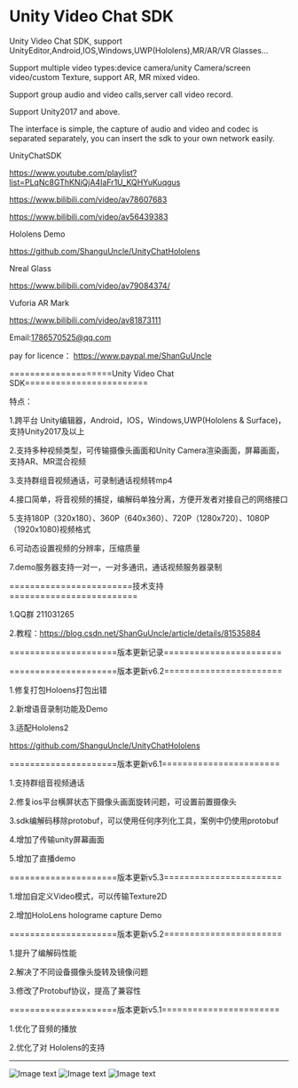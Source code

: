 # Unity Video Chat SDK

Unity Video Chat SDK, support UnityEditor,Android,IOS,Windows,UWP(Hololens),MR/AR/VR Glasses...

Support multiple video types:device camera/unity Camera/screen video/custom Texture, support AR, MR mixed video.

Support group audio and video calls,server call video record.

Support Unity2017 and above.

The interface is simple, the capture of audio and video and codec is separated separately, you can insert the sdk to your own network easily.

UnityChatSDK 

https://www.youtube.com/playlist?list=PLqNc8GThKNiQjA4IaFr1U_KQHYuKuqgus

https://www.bilibili.com/video/av78607683

https://www.bilibili.com/video/av56439383

Hololens Demo

https://github.com/ShanguUncle/UnityChatHololens

Nreal Glass

https://www.bilibili.com/video/av79084374/

Vuforia AR Mark

https://www.bilibili.com/video/av81873111

Email:1786570525@qq.com

pay for licence：
https://www.paypal.me/ShanGuUncle

====================Unity Video Chat SDK========================

特点：

1.跨平台 Unity编辑器，Android，IOS，Windows,UWP(Hololens & Surface)，支持Unity2017及以上

2.支持多种视频类型，可传输摄像头画面和Unity Camera渲染画面，屏幕画面，支持AR、MR混合视频

3.支持群组音视频通话，可录制通话视频转mp4

4.接口简单，将音视频的捕捉，编解码单独分离，方便开发者对接自己的网络接口

5.支持180P（320x180）、360P（640x360）、720P（1280x720）、1080P（1920x1080)视频格式

6.可动态设置视频的分辨率，压缩质量

7.demo服务器支持一对一，一对多通讯，通话视频服务器录制

========================技术支持=========================

1.QQ群 211031265

2.教程：https://blog.csdn.net/ShanGuUncle/article/details/81535884

=====================版本更新记录=======================

=====================版本更新v6.2=======================

1.修复打包Holoens打包出错

2.新增语音录制功能及Demo

3.适配Hololens2

https://github.com/ShanguUncle/UnityChatHololens

=====================版本更新v6.1=======================

1.支持群组音视频通话

2.修复ios平台横屏状态下摄像头画面旋转问题，可设置前置摄像头

3.sdk编解码移除protobuf，可以使用任何序列化工具，案例中仍使用protobuf

4.增加了传输unity屏幕画面

5.增加了直播demo


=====================版本更新v5.3=======================

1.增加自定义Video模式，可以传输Texture2D

2.增加HoloLens holograme capture Demo

=====================版本更新v5.2=======================

1.提升了编解码性能

2.解决了不同设备摄像头旋转及镜像问题

3.修改了Protobuf协议，提高了兼容性

=====================版本更新v5.1=======================

1.优化了音频的播放

2.优化了对 Hololens的支持

-------------------------------------------------------------------------------------------
![Image text](https://github.com/ShanguUncle/UnityChatSDK/blob/master/Readme/Pics/01.jpg)
![Image text](https://github.com/ShanguUncle/UnityChatSDK/blob/master/Readme/Pics/02.jpg)
![Image text](https://github.com/ShanguUncle/UnityChatSDK/blob/master/Readme/Pics/HoloCapture.jpg)





